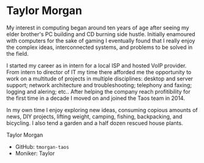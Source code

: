 Taylor Morgan
================
My interest in computing began around ten years of age after seeing my elder brother's PC building and CD burning side hustle. Initially enamoured with computers for the sake of gaming I eventually found that I really enjoy the complex ideas, interconnected systems, and problems to be solved in the field.

I started my career as in intern for a local ISP and hosted VoIP provider. From intern to director of IT my time there afforded me the opportunity to work on a multitude of projects in multiple disciplines: desktop and server support; network architecture and troubleshooting; telephony and faxing; logging and alering; etc..  After helping the company reach profitibility for the first time in a decade I moved on and joined the Taos team in 2014.

In my own time I enjoy exploring new ideas, consuming copious amounts of news, DIY projects, lifting weight, camping, fishing, backpacking, and bicycling. I also tend a garden and a half dozen rescued house plants. 

Taylor Morgan
- GitHub: `tmorgan-taos`
- Moniker: Taylor